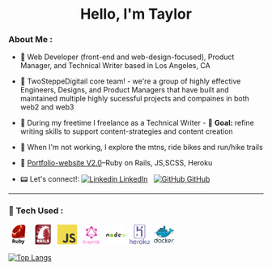 
  
<h1 align="center">
  Hello, I'm Taylor 
</h1>

### About Me :

- :microscope: Web Developer (front-end and web-design-focused), Product Manager, and Technical Writer based in Los Angeles, CA 

- :rocket: TwoSteppeDigitail core team! - we're a group of highly effective Engineers, Designs, and Product Managers that have built and maintained multiple highly sucessful projects and compaines in both web2 and web3 

- :memo: During my freetime I freelance as a Technical Writer - :rocket: <b>Goal:</b> refine writing skills to support content-strategies and content creation

- :sunrise_over_mountains: When I'm not working, I explore the mtns, ride bikes and run/hike trails

- :ship: [Portfolio-website V2.0](https://portfolio.TaylorFerguson.xyz)–Ruby on Rails, JS,SCSS, Heroku 

- :pager: Let's connect!: [![Linkedin](https://i.stack.imgur.com/gVE0j.png) LinkedIn](https://www.linkedin.com/in/taylor-ferguson-57826660/)
&nbsp; [![GitHub](https://i.stack.imgur.com/tskMh.png) GitHub](https://github.com/taylorJalpha)



---

### :musical_score: Tech Used :

<div>
  
   <img src="https://github.com/devicons/devicon/blob/master/icons/ruby/ruby-original-wordmark.svg" title="Ruby" alt="Ruby" width="40" height="40"/>&nbsp;
  <img src="https://github.com/devicons/devicon/blob/master/icons/rails/rails-original-wordmark.svg" title="Rails" alt="Rails" width="40" height="40"/>&nbsp;
  <img src="https://github.com/devicons/devicon/blob/master/icons/javascript/javascript-original.svg" title="JavaScript" alt="JavaScript" width="40" height="40"/>&nbsp;
  <img src="https://github.com/devicons/devicon/blob/master/icons/graphql/graphql-plain-wordmark.svg" title="GraphQL" alt="GraphQL" width="40" height="40"/>&nbsp;
  <img src="https://github.com/devicons/devicon/blob/master/icons/nodejs/nodejs-original-wordmark.svg" title="NodeJS" alt="NodeJS" width="40" height="40"/>&nbsp;
  <img src="https://github.com/devicons/devicon/blob/master/icons/heroku/heroku-original-wordmark.svg" title="Heroku" alt="Heroku" width="40" height="40"/>&nbsp;
  <img src="https://github.com/devicons/devicon/blob/master/icons/docker/docker-original-wordmark.svg" title="docker" alt="docker" width="40" height="40"/>&nbsp;
</div>

[![Top Langs](https://github-readme-stats.vercel.app/api/top-langs/?username=taylorjalpha&theme=radical)](https://github.com/anuraghazra/github-readme-stats)
